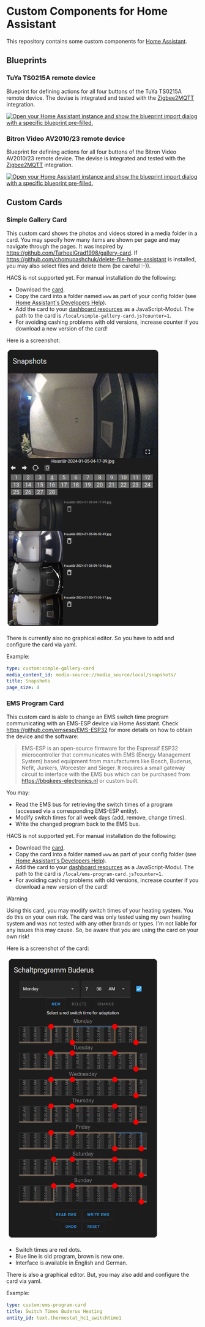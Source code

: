 # Custom Components for Home Assistant

This repository contains some custom components for [Home Assistant](https://www.home-assistant.io/).

## Blueprints

### TuYa TS0215A remote device

Blueprint for defining actions for all four buttons of the TuYa TS0215A remote device.
The devise is integrated and tested with the [Zigbee2MQTT](https://www.zigbee2mqtt.io/) integration.

[![Open your Home Assistant instance and show the blueprint import dialog with a specific blueprint pre-filled.](https://my.home-assistant.io/badges/blueprint_import.svg)](https://my.home-assistant.io/redirect/blueprint_import/?blueprint_url=https%3A%2F%2Fraw.githubusercontent.com%2Fheidrich76%2Fhome_assistant_custom%2Fmain%2Fblueprints%2Fautomation%2Ftuya_ts0215a_remote.yaml)

### Bitron Video AV2010/23 remote device

Blueprint for defining actions for all four buttons of the Bitron Video AV2010/23 remote device.
The devise is integrated and tested with the [Zigbee2MQTT](https://www.zigbee2mqtt.io/) integration.

[![Open your Home Assistant instance and show the blueprint import dialog with a specific blueprint pre-filled.](https://my.home-assistant.io/badges/blueprint_import.svg)](https://my.home-assistant.io/redirect/blueprint_import/?blueprint_url=https%3A%2F%2Fraw.githubusercontent.com%2Fheidrich76%2Fhome_assistant_custom%2Fmain%2Fblueprints%2Fautomation%2Fbitron_av201023_remote.yaml)

## Custom Cards

### Simple Gallery Card

This custom card shows the photos and videos stored in a media folder in a card. You may specify how many items are shown per page and may navigate through the pages. It was inspired by https://github.com/TarheelGrad1998/gallery-card. If https://github.com/chomupashchuk/delete-file-home-assistant is installed, you may also select files and delete them (be careful :-)).

HACS is not supported yet. For manual installation do the following: 
- Download the [card](https://raw.githubusercontent.com/heidrich76/home_assistant_custom/main/simple-gallery-card/dist/simple-gallery-card.js).
- Copy the card into a folder named `www` as part of your config folder (see [Home Assistant's Developers Help](https://developers.home-assistant.io/docs/frontend/custom-ui/custom-card/)).
- Add the card to your [dashboard resources](http://homeassistant.local:8123/config/lovelace/resources) as a JavaScript-Modul. The path to the card is `/local/simple-gallery-card.js?counter=1`.
- For avoiding cashing problems with old versions, increase counter if you download a new version of the card!

Here is a screenshot:

<img src="docs/Example-Gallery.png" width="400px"/>

There is currently also no graphical editor. So you have to add and configure the card via yaml.

Example:

```yaml
type: custom:simple-gallery-card
media_content_id: media-source://media_source/local/snapshots/
title: Snapshots
page_size: 4
```

### EMS Program Card

This custom card is able to change an EMS switch time program communicating with an EMS-ESP device via Home Assistant. Check https://github.com/emsesp/EMS-ESP32 for more details on how to obtain the device and the software:

> EMS-ESP is an open-source firmware for the Espressif ESP32 microcontroller that communicates with EMS (Energy Management System) based equipment from manufacturers like Bosch, Buderus, Nefit, Junkers, Worcester and Sieger. It requires a small gateway circuit to interface with the EMS bus which can be purchased from https://bbqkees-electronics.nl or custom built.

You may:
- Read the EMS bus for retrieving the switch times of a program (accessed via a corresponding EMS-ESP entity).
- Modify switch times for all week days (add, remove, change times).
- Write the changed program back to the EMS bus.

HACS is not supported yet. For manual installation do the following: 
- Download the [card](https://raw.githubusercontent.com/heidrich76/home_assistant_custom/main/ems-program-card/dist/ems-program-card.js).
- Copy the card into a folder named `www` as part of your config folder (see [Home Assistant's Developers Help](https://developers.home-assistant.io/docs/frontend/custom-ui/custom-card/)).
- Add the card to your [dashboard resources](http://homeassistant.local:8123/config/lovelace/resources) as a JavaScript-Modul. The path to the card is `/local/ems-program-card.js?counter=1`.
- For avoiding cashing problems with old versions, increase counter if you download a new version of the card!

> [!WARNING] 
> Using this card, you may modify switch times of your heating system. You do this on your own risk. The card was only tested using my own heating system and was not tested with any other brands or types. I'm not liable for any issues this may cause. So, be aware that you are using the card on your own risk!

Here is a screenshot of the card:

<img src="docs/Example-EMS-Program.png" width="400px"/>

- Switch times are red dots.
- Blue line is old program, brown is new one.
- Interface is available in English and German.

There is also a graphical editor. But, you may also add and configure the card via yaml.

Example:

```yaml
type: custom:ems-program-card
title: Switch Times Buderus Heating
entity_id: text.thermostat_hc1_switchtime1
```